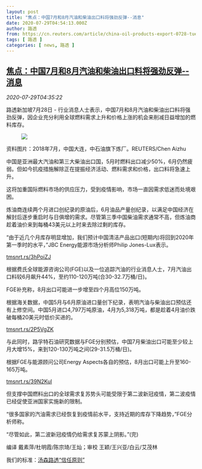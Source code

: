 ```yaml
---
layout: post
title: "焦点：中国7月和8月汽油和柴油出口料将强劲反弹--消息"
date: 2020-07-29T04:54:13.000Z
author: 路透
from: https://cn.reuters.com/article/china-oil-products-export-0728-tues-sour-idCNKCS24U0D7
tags: [ 路透 ]
categories: [ news, 路透 ]
---
```

<!--1595998453000-->
[焦点：中国7月和8月汽油和柴油出口料将强劲反弹--消息](https://cn.reuters.com/article/china-oil-products-export-0728-tues-sour-idCNKCS24U0D7)
------

<div>
<div><i>2020-07-29T04:35:22</i></div><div class="StandardArticleBody_body"><p>路透新加坡7月28日 - 行业消息人士表示，中国7月和8月汽油和柴油出口料将强劲反弹，因企业充分利用全球燃料需求上升和价格上涨的机会来削减日益增加的燃料库存。 </p><div class="PrimaryAsset_container"><div class="Image_container" tabindex="-1"><figure class="Image_zoom" style="padding-bottom:"><div class="LazyImage_container LazyImage_dark" style="background-image:none"><img src="//s2.reutersmedia.net/resources/r/?m=02&amp;d=20200729&amp;t=2&amp;i=1527489919&amp;r=LYNXNPEG6S06E&amp;w=600" aria-label="资料图片：2018年7月，中国大连，中石油旗下炼厂。REUTERS/Chen Aizhu "/><div class="LazyImage_image LazyImage_fallback" style="background-image:url(//s2.reutersmedia.net/resources/r/?m=02&amp;d=20200729&amp;t=2&amp;i=1527489919&amp;r=LYNXNPEG6S06E&amp;w=600);background-position:center center;background-color:inherit"></div></div><div class="Image_expand-button" aria-label="Expand Image Slideshow" role="button" tabindex="0"></div></figure><figcaption><div class="Image_caption"><span>资料图片：2018年7月，中国大连，中石油旗下炼厂。REUTERS/Chen Aizhu </span></div></figcaption></div></div><p>中国是亚洲最大汽油和第三大柴油出口国，5月时燃料出口减少50%，6月仍然疲弱。但如今抗疫措施解除正在提振经济活动、燃料需求和价格，出口料将急速上升。 </p><p>这将加重国际燃料市场的供应压力，受到疫情影响，市场一直因需求低迷而处境艰困。 </p><p>炼油商连续两个月进口创纪录的原油后，6月油品产量创纪录，以满足中国经济在解封后逐步重启时与日俱增的需求。尽管第三季中国柴油需求通常不高，但炼油商趁着油价来到每桶43美元以上时来去除过剩的库存。 </p><p>“由于近几个月库存明显增加，我们预计中国清洁产品出口(短期内)将回到2020年第一季时的水平，”JBC Energy能源市场分析师Philip Jones-Lux表示。     </p><p><a href="https://tmsnrt.rs/3hPoiZJ">tmsnrt.rs/3hPoiZJ</a> </p><p>根据费氏全球能源咨询公司(FGE)以及一位追踪汽油的行业消息人士，7月汽油出口料较6月飙升44%，至约110-120万吨(合30-32.7万桶/日)。 </p><p>FGE补充称，8月出口可能进一步增至四个月高位150万吨。 </p><p>根据海关数据，中国5月与6月原油进口量创下纪录，表明汽油与柴油出口预估还有上修空间。中国5月进口4,797万吨原油，4月为5,318万吨，都是趁着4月油价跌破每桶20美元时低价买进的。 </p><p><a href="https://tmsnrt.rs/2P5VgZK">tmsnrt.rs/2P5VgZK</a> </p><p>与此同时，路孚特石油研究数据与FGE分别预估，中国7月柴油出口可能至少较上月大增15%，来到120-130万吨之间(29-31.5万桶/日)。 </p><p>根据FGE与能源顾问公司Energy Aspects各自的预估，8月出口可能上升至160-165万吨。 </p><p><a href="https://tmsnrt.rs/39N2Kul">tmsnrt.rs/39N2Kul</a> </p><p>但支撑中国燃料出口的全球需求复苏势头可能受限于第二波新冠疫情，第二波疫情已经促使亚洲国家实施新的限制。 </p><p>“很多国家的汽油需求已经恢复到疫情前水平，支持近期的库存下降趋势，”FGE分析师称。 </p><p>“尽管如此，第二波新冠疫情仍给需求复苏蒙上阴影。”(完) </p><div class="Attribution_container"><div class="Attribution_attribution"><p class="Attribution_content">编译 戴素萍/杜明霞/陈宗琦/王灿；审校 王颖/王兴亚/白云/艾茂林 </p></div></div><div class="StandardArticleBody_trustBadgeContainer"><span class="StandardArticleBody_trustBadgeTitle">我们的标准：</span><span class="trustBadgeUrl"><a href="https://www.thomsonreuters.cn/content/dam/openweb/documents/pdf/china/brochures/about-us-1.pdf">汤森路透“信任原则”</a></span></div></div>
</div>
